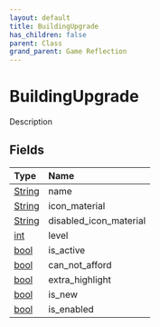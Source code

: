 ```yaml
---
layout: default
title: BuildingUpgrade
has_children: false
parent: Class
grand_parent: Game Reflection
---
```

# BuildingUpgrade
Description 

## Fields

| Type | Name |
|:----------|:--------------|
| [String](/riftbreaker-wiki/docs/game-reflection/components/string/) | name |
| [String](/riftbreaker-wiki/docs/game-reflection/components/string/) | icon_material |
| [String](/riftbreaker-wiki/docs/game-reflection/components/string/) | disabled_icon_material |
| [int](/riftbreaker-wiki/docs/game-reflection/enums/int/) | level |
| [bool](/riftbreaker-wiki/docs/game-reflection/components/bool/) | is_active |
| [bool](/riftbreaker-wiki/docs/game-reflection/components/bool/) | can_not_afford |
| [bool](/riftbreaker-wiki/docs/game-reflection/components/bool/) | extra_highlight |
| [bool](/riftbreaker-wiki/docs/game-reflection/components/bool/) | is_new |
| [bool](/riftbreaker-wiki/docs/game-reflection/components/bool/) | is_enabled |

